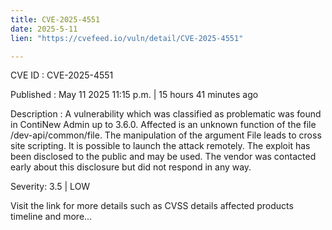 ```yaml
---
title: CVE-2025-4551
date: 2025-5-11
lien: "https://cvefeed.io/vuln/detail/CVE-2025-4551"

---
```


CVE ID : CVE-2025-4551

Published :  May 11
2025
11:15 p.m. | 15 hours
41 minutes ago

Description : A vulnerability
which was classified as problematic
was found in ContiNew Admin up to 3.6.0. Affected is an unknown function of the file /dev-api/common/file. The manipulation of the argument File leads to cross site scripting. It is possible to launch the attack remotely. The exploit has been disclosed to the public and may be used. The vendor was contacted early about this disclosure but did not respond in any way.

Severity: 3.5 | LOW

Visit the link for more details
such as CVSS details
affected products
timeline
and more...
